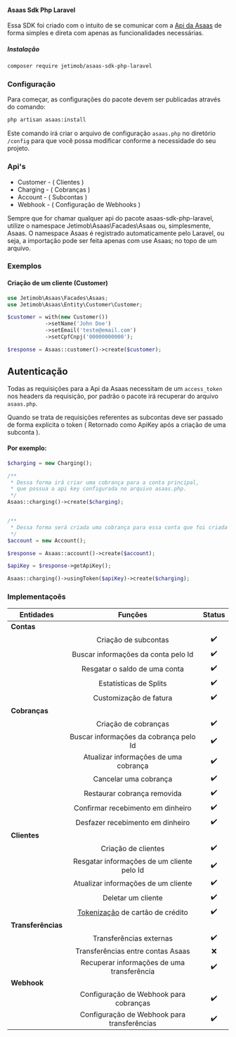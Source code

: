 #### Asaas Sdk Php Laravel

Essa SDK foi criado com o intuito de se comunicar com a [Api da Asaas](https://docs.asaas.com/reference) de forma simples e direta com apenas as funcionalidades necessárias.

##### Instalação 
```bash
composer require jetimob/asaas-sdk-php-laravel 
```


### Configuração
Para começar, as configurações do pacote devem ser publicadas através do comando:
```bash
php artisan asaas:install
```
Este comando irá criar o arquivo de configuração `asaas.php` no diretório `/config` para que você possa modificar conforme a necessidade do seu projeto.


### Api's


- Customer - ( Clientes )
- Charging - ( Cobranças )
- Account - ( Subcontas )
- Webhook - ( Configuração de Webhooks )

Sempre que for chamar qualquer api do pacote asaas-sdk-php-laravel, utilize o namespace Jetimob\Asaas\Facades\Asaas ou, simplesmente, Asaas. O namespace Asaas é registrado automaticamente pelo Laravel, ou seja, a importação pode ser feita apenas com use Asaas; no topo de um arquivo.

### Exemplos


#### Criação de um cliente (Customer)
```php
use Jetimob\Asaas\Facades\Asaas;
use Jetimob\Asaas\Entity\Customer\Customer; 

$customer = with(new Customer())
            ->setName('John Doe')
            ->setEmail('teste@email.com')
            ->setCpfCnpj('00000000000');

$response = Asaas::customer()->create($customer);
```

## Autenticação 

Todas as requisições para a Api da Asaas necessitam de um `access_token` nos headers da requisição, por padrão o pacote irá recuperar do arquivo `asaas.php`.

Quando se trata de requisições referentes as subcontas deve ser passado de forma explícita o token ( Retornado como ApiKey após a criação de uma subconta ).

#### Por exemplo:
```php
$charging = new Charging();

/** 
 * Dessa forma irá criar uma cobrança para a conta principal,
 * que possua a api key configurada no arquivo asaas.php.
 */
Asaas::charging()->create($charging);


/**
 * Dessa forma será criada uma cobrança para essa conta que foi criada agora
 */
$account = new Account();

$response = Asaas::account()->create($account);

$apiKey = $response->getApiKey();

Asaas::charging()->usingToken($apiKey)->create($charging);

```

### Implementaçoẽs


| **Entidades**      |                                                Funções                                                |   Status   |
|--------------------|:-----------------------------------------------------------------------------------------------------:|:----------:|
| **Contas**         |                                                                                                       |            |
|                    |                                         Criação de subcontas                                          |     ✔️     |
|                    |                                  Buscar informações da conta pelo Id                                  |     ✔️     |
|                    |                                     Resgatar o saldo de uma conta                                     |     ✔️     |
|                    |                                        Estatísticas de Splits                                         |     ✔️     |
|                    |                                        Customização de fatura                                         |     ✔️     |
| **Cobranças**      |                                                                                                       |            |
|                    |                                         Criação de cobranças                                          |     ✔️     |
|                    |                                Buscar informações da cobrança pelo Id                                 |     ✔️     |
|                    |                                 Atualizar informações de uma cobrança                                 |     ✔️     |
|                    |                                         Cancelar uma cobrança                                         |     ✔️     |
|                    |                                      Restaurar cobrança removida                                      |     ✔️     |
|                    |                                   Confirmar recebimento em dinheiro                                   |     ✔️     |
|                    |                                   Desfazer recebimento em dinheiro                                    |     ✔️     |
| **Clientes**       |                                                                                                       |            |
|                    |                                          Criação de clientes                                          |     ✔️     |
|                    |                              Resgatar informações de um cliente pelo Id                               |     ✔️     |
|                    |                                  Atualizar informações de um cliente                                  |     ✔️     |
|                    |                                          Deletar um cliente                                           |     ✔️     |
|                    | [Tokenização](https://docs.asaas.com/reference/tokenizacao-de-cartao-de-credito) de cartão de crédito |     ✔️     |
| **Transferências** |                                                                                                       |            |
|                    |                                        Transferências externas                                        |     ✔️     |
|                    |                                   Transferências entre contas Asaas                                   |     ❌     |
|                    |                              Recuperar informações de uma transferência                               |     ✔️     |
| **Webhook**        |                                                                                                       |            |
|                    |                                Configuração de Webhook para cobranças                                 |     ✔️     |
|                    |                              Configuração de Webhook para transferências                              |     ✔️     |
